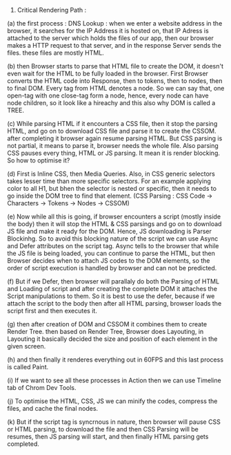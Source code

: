 1. Critical Rendering Path :

(a) the first process : DNS Lookup : when we enter a website address in the browser, it searches for the IP Address it is hosted on, that IP Adress is attached to the server which holds the files of our app, then our browser makes a HTTP request to that server, and in the response Server sends the files. these files are mostly HTML. 

(b) then Browser starts to parse that HTML file to create the DOM, it doesn't even wait for the HTML to be fully loaded in the browser. First Browser converts the HTML code into Response, then to tokens, then to nodes, then to final DOM. Every tag from HTML denotes a node. So we can say that, one open-tag with one close-tag form a node, hence, every node can have node children, so it look like a hireachy and this also why DOM is called a TREE.

(c) While parsing HTML if it encounters a CSS file, then it stop the parsing HTML, and go on to download CSS file and parse it to create the CSSOM. after completing it browser again resume parsing HTML. But CSS parsing is not partial, it means to parse it, browser needs the whole file. Also parsing CSS pauses every thing, HTML or JS parsing. It mean it is render blocking. So how to optimise it?

(d) First is Inline CSS, then Media Queries. Also, in CSS generic selectors takes lesser time than more specific selectors. For an example applying color to all H1, but bhen the selector is nested or specific, then it needs to go inside the DOM tree to find that element. (CSS Parsing : CSS Code -> Characters -> Tokens -> Nodes -> CSSOM)

(e) Now while all this is going, if browser encounters a script (mostly inside the body) then it will stop the HTML & CSS parsings and go on to download JS file and make it ready for the DOM. Hence, JS downloading is Parser Blockinhg. So to avoid this blocking nature of the script we can use Async and Defer attributes on the script tag. Async tells to the browser that while the JS file is being loaded, you can continue to parse the HTML, but then Browser decides when to attach JS codes to the DOM elements, so the order of script execution is handled by browser and can not be predicted.

(f) But if we Defer, then browser will parallaly do both the Parsing of HTML and Loading of script and after creating the complete DOM it attaches the Script manipulations to them. So it is best to use the defer, because if we attach the script to the body then after all HTML parsing, browser loads the script first and then executes it.

(g) then after creation of DOM and CSSOM it combines them to create Render Tree. then based on Render Tree, Browser does Layouting, in Layouting it basically decided the size and position of each element in the given screen.

(h) and then finally it renderes everything out in 60FPS and this last process is called Paint.

(i) If we want to see all these processes in Action then we can use Timeline tab of Chrom Dev Tools.

(j) To optimise the HTML, CSS, JS we can minify the codes, compress the files, and cache the final nodes.

(k) But if the script tag is syncrnous in nature, then browser will pause CSS or HTML parsing, to download the file and then CSS Parsing will be resumes, then JS parsing will start, and then finally HTML parsing gets completed.
